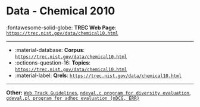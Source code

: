 # Data - Chemical 2010 

:fontawesome-solid-globe: **TREC Web Page**: [`https://trec.nist.gov/data/chemical10.html`](https://trec.nist.gov/data/chemical10.html)

---

- :material-database: **Corpus**: [`https://trec.nist.gov/data/chemical10.html`](https://trec.nist.gov/data/chemical10.html)
- :octicons-question-16: **Topics**: [`https://trec.nist.gov/data/chemical10.html`](https://trec.nist.gov/data/chemical10.html)
- :material-label: **Qrels**: [`https://trec.nist.gov/data/chemical10.html`](https://trec.nist.gov/data/chemical10.html)


---

**Other:** [`Web Track Guidelines`](http://plg.uwaterloo.ca/~trecweb/2010.html), [`ndeval.c program for diversity evaluation`](), [`gdeval.pl program for adhoc evaluation (nDCG, ERR)`]()
